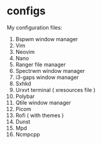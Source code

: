 # configs

My configuration files:
  
   1) Bspwm window manager
   2) Vim 
   3) Neovim
   4) Nano
   5) Ranger file manager
   6) Spectrwm window manager
   7) i3-gaps window manager
   8) Sxhkd
   9) Urxvt terminal ( xresources file )
   10) Polybar
   11) Qtile window manager
   12) Picom
   13) Rofi ( with themes )
   14) Dunst
   15) Mpd 
   16) Ncmpcpp
   
